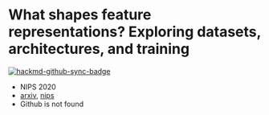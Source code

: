 # What shapes feature representations? Exploring datasets, architectures, and training

[![hackmd-github-sync-badge](https://hackmd.io/cWznR8bQQfahRAWbhcQBjw/badge)](https://hackmd.io/cWznR8bQQfahRAWbhcQBjw)


- NIPS 2020
- [arxiv](https://arxiv.org/abs/2006.12433), [nips](https://proceedings.neurips.cc//paper/2020/file/71e9c6620d381d60196ebe694840aaaa-Paper.pdf)
- Github is not found
